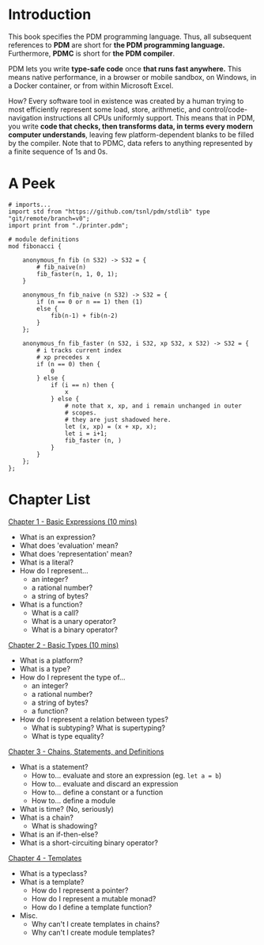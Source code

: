 # Introduction

This book specifies the PDM programming language. Thus, all subsequent references to **PDM** are short for **the PDM programming language.** Furthermore, **PDMC** is short for **the PDM compiler**.

PDM lets you write **type-safe code** once **that runs fast anywhere.** This means native performance, in a browser or mobile sandbox, on Windows, in a Docker container, or from within Microsoft Excel.

How? Every software tool in existence was created by a human trying to most efficiently represent some load, store, arithmetic, and control/code-navigation instructions all CPUs uniformly support. This means that in PDM, you write **code that checks, then transforms data, in terms every modern computer understands**, leaving few platform-dependent blanks to be filled by the compiler. Note that to PDMC, data refers to anything represented by a finite sequence of 1s and 0s.

# A Peek

```
# imports...
import std from "https://github.com/tsnl/pdm/stdlib" type "git/remote/branch=v0";
import print from "./printer.pdm";

# module definitions
mod fibonacci {

    anonymous_fn fib (n S32) -> S32 = {
        # fib_naive(n)
        fib_faster(n, 1, 0, 1);
    }
    
    anonymous_fn fib_naive (n S32) -> S32 = {
        if (n == 0 or n == 1) then (1)
        else {
            fib(n-1) + fib(n-2)
        }
    };

    anonymous_fn fib_faster (n S32, i S32, xp S32, x S32) -> S32 = {
        # i tracks current index
        # xp precedes x
        if (n == 0) then {
            0
        } else {
            if (i == n) then {
                x
            } else {
                # note that x, xp, and i remain unchanged in outer 
                # scopes.
                # they are just shadowed here.
                let (x, xp) = (x + xp, x);
                let i = i+1;
                fib_faster (n, )
            }
        }
    };
};
```

# Chapter List

[Chapter 1 - Basic Expressions (10 mins)]("01-basic-exps.md")
- What is an expression?
- What does 'evaluation' mean?
- What does 'representation' mean?
- What is a literal?
- How do I represent...
  - an integer?
  - a rational number?
  - a string of bytes?
- What is a function?
  - What is a call?
  - What is a unary operator?
  - What is a binary operator?

[Chapter 2 - Basic Types (10 mins)]("02-basic-types.md")
- What is a platform?
- What is a type?
- How do I represent the type of...
  - an integer?
  - a rational number?
  - a string of bytes?
  - a function?
- How do I represent a relation between types?
  - What is subtyping? What is supertyping?
  - What is type equality?

[Chapter 3 - Chains, Statements, and Definitions]("03-chains.md")
- What is a statement?
  - How to... evaluate and store an expression (eg. `let a = b`)
  - How to... evaluate and discard an expression
  - How to... define a constant or a function
  - How to... define a module
- What is time? (No, seriously)
- What is a chain?
  - What is shadowing?
- What is an if-then-else?
- What is a short-circuiting binary operator?

[Chapter 4 - Templates]("04-templates.md")
- What is a typeclass?
- What is a template?
  - How do I represent a pointer?
  - How do I represent a mutable monad?
  - How do I define a template function?
- Misc.
  - Why can't I create templates in chains?
  - Why can't I create module templates?
